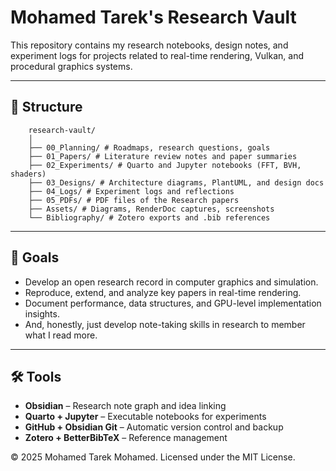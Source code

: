 # Mohamed Tarek's Research Vault

This repository contains my research notebooks, design notes, and experiment logs for
projects related to real-time rendering, Vulkan, and procedural graphics systems.

---

## 📂 Structure
```
	research-vault/
	│ 
	├── 00_Planning/ # Roadmaps, research questions, goals 
	├── 01_Papers/ # Literature review notes and paper summaries 
	├── 02_Experiments/ # Quarto and Jupyter notebooks (FFT, BVH, shaders)
	├── 03_Designs/ # Architecture diagrams, PlantUML, and design docs 
	├── 04_Logs/ # Experiment logs and reflections
	├── 05_PDFs/ # PDF files of the Research papers
	├── Assets/ # Diagrams, RenderDoc captures, screenshots
	└── Bibliography/ # Zotero exports and .bib references 
``` 
---

## 🧠 Goals
- Develop an open research record in computer graphics and simulation.
- Reproduce, extend, and analyze key papers in real-time rendering.
- Document performance, data structures, and GPU-level implementation insights.
- And, honestly, just develop note-taking skills in research to member what I read more.

---

## 🛠️ Tools
- **Obsidian** – Research note graph and idea linking
- **Quarto + Jupyter** – Executable notebooks for experiments
- **GitHub + Obsidian Git** – Automatic version control and backup
- **Zotero + BetterBibTeX** – Reference management

© 2025 Mohamed Tarek Mohamed. Licensed under the MIT License.

